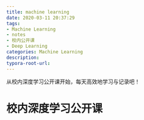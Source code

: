 ```yaml
---
title: machine learning
date: 2020-03-11 20:37:29
tags:
- Machine Learning
- notes
- 校内公开课
- Deep Learning
categories: Machine Learning
description:
typora-root-url:
---
```


从校内深度学习公开课开始，每天高效地学习与记录吧！

<!-- more --> 

# 校内深度学习公开课

